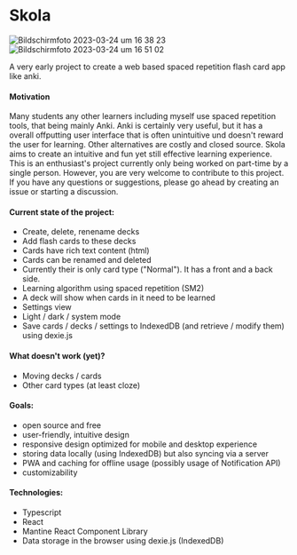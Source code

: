 # Skola
![Bildschirm­foto 2023-03-24 um 16 38 23](https://user-images.githubusercontent.com/48356881/227647754-24bd757c-2d52-43f6-ae4d-a40e5e48e039.png)
![Bildschirm­foto 2023-03-24 um 16 51 02](https://user-images.githubusercontent.com/48356881/227647758-4584000e-eb56-483e-a329-cf393a2ac921.png)

A very early project to create a web based spaced repetition flash card app like anki.

#### Motivation
Many students any other learners including myself use spaced repetition tools, that being mainly Anki. Anki is certainly very useful, but it has a overall offputting user interface that is often unintuitive und doesn't reward the user for learning. Other alternatives are costly and closed source.
Skola aims to create an intuitive and fun yet still effective learning experience.
This is an enthusiast's project currently only being worked on part-time by a single person. However, you are very welcome to contribute to this project. If you have any questions or suggestions, please go ahead by creating an issue or starting a discussion.

#### Current state of the project:
- Create, delete, renename decks
- Add flash cards to these decks
- Cards have rich text content (html)
- Cards can be renamed and deleted
- Currently their is only card type ("Normal"). It has a front and a back side.
- Learning algorithm using spaced repetition (SM2)
- A deck will show when cards in it need to be learned
- Settings view
- Light / dark / system mode
- Save cards / decks / settings to IndexedDB (and retrieve / modify them) using dexie.js

#### What doesn't work (yet)?
- Moving decks / cards
- Other card types (at least cloze)

#### Goals:
- open source and free
- user-friendly, intuitive design
- responsive design optimized for mobile and desktop experience
- storing data locally (using IndexedDB) but also syncing via a server
- PWA and caching for offline usage (possibly usage of Notification API)
- customizability

#### Technologies:
- Typescript
- React
- Mantine React Component Library
- Data storage in the browser using dexie.js (IndexedDB)
